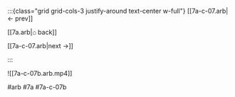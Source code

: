 :::{class="grid grid-cols-3 justify-around text-center w-full"}
[[7a-c-07.arb|← prev]]

[[7a.arb|⌂ back]]

[[7a-c-07.arb|next →]]

:::

![[7a-c-07b.arb.mp4]]

#arb #7a #7a-c-07b

